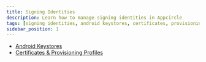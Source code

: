 ```yaml
---
title: Signing Identities
description: Learn how to manage signing identities in Appcircle
tags: [signing identities, android keystores, certificates, provisioning profiles]
sidebar_position: 1
---
```


- [Android Keystores](/signing-identities/android-keystores)
- [Certificates & Provisioning Profiles](/signing-identities/ios-certificates-and-provisioning-profiles)
